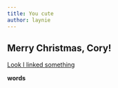```yaml
---
title: You cute
author: laynie
---
```

## Merry Christmas, Cory!

[Look I linked something](https://google.com)

__words__
